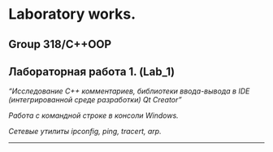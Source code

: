 # Laboratory works.

## Group 318/C++OOP

## Лабораторная работа 1. (Lab_1)

_“Исследование С++ комментариев, библиотеки ввода-вывода в IDE (интегрированной среде разработки) Qt Creator”_

_Работа с командной строке в консоли Windows._

_Сетевые утилиты ipconfig, ping, tracert, arp._

-----------------------------------------------------------------------------------------------------------------
